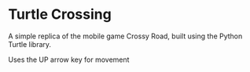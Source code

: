 <h1> Turtle Crossing </h1>

<p> A simple replica of the mobile game Crossy Road, built using the Python Turtle library. </p>

<p> Uses the UP arrow key for movement </p>
